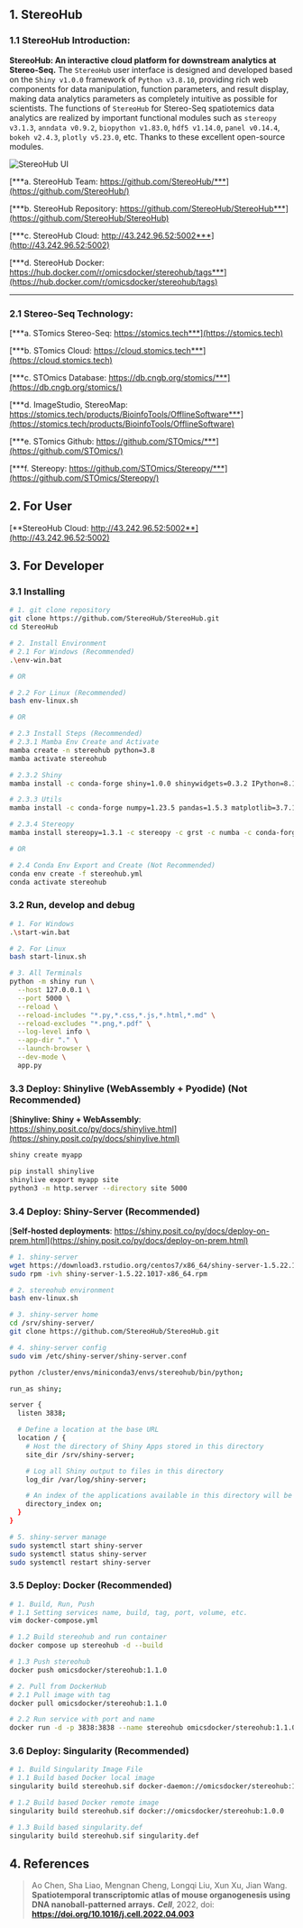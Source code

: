 ## 1. StereoHub

### 1.1 StereoHub Introduction:

**StereoHub: An interactive cloud platform for downstream analytics at Stereo-Seq.** The `StereoHub` user interface is designed and developed based on the `Shiny v1.0.0` framework of `Python v3.8.10`, providing rich web components for data manipulation, function parameters, and result display, making data analytics parameters as completely intuitive as possible for scientists. The functions of `StereoHub` for Stereo-Seq spatiotemics data analytics are realized by important functional modules such as `stereopy v3.1.3`, `anndata v0.9.2`, `biopython v1.83.0`, `hdf5 v1.14.0`, `panel v0.14.4`, `bokeh v2.4.3`, `plotly v5.23.0`, etc. Thanks to these excellent open-source modules.

![StereoHub UI](http://43.242.96.52:5002/image/StereoHub-UI.jpg)

[***a. StereoHub Team: https://github.com/StereoHub/***](https://github.com/StereoHub/)

[***b. StereoHub Repository: https://github.com/StereoHub/StereoHub***](https://github.com/StereoHub/StereoHub)

[***c. StereoHub Cloud: http://43.242.96.52:5002***](http://43.242.96.52:5002)

[***d. StereoHub Docker: https://hub.docker.com/r/omicsdocker/stereohub/tags***](https://hub.docker.com/r/omicsdocker/stereohub/tags)

---

### 2.1 Stereo-Seq Technology:

[***a. STomics Stereo-Seq: https://stomics.tech***](https://stomics.tech)

[***b. STomics Cloud: https://cloud.stomics.tech***](https://cloud.stomics.tech)

[***c. STOmics Database: https://db.cngb.org/stomics/***](https://db.cngb.org/stomics/)

[***d. ImageStudio, StereoMap: https://stomics.tech/products/BioinfoTools/OfflineSoftware***](https://stomics.tech/products/BioinfoTools/OfflineSoftware)

[***e. STomics Github: https://github.com/STOmics/***](https://github.com/STOmics/)

[***f. Stereopy: https://github.com/STOmics/Stereopy/***](https://github.com/STOmics/Stereopy/)

## 2. For User

[**StereoHub Cloud: http://43.242.96.52:5002**](http://43.242.96.52:5002)

## 3. For Developer

### 3.1 Installing

```bash
# 1. git clone repository
git clone https://github.com/StereoHub/StereoHub.git
cd StereoHub

# 2. Install Environment
# 2.1 For Windows (Recommended)
.\env-win.bat

# OR

# 2.2 For Linux (Recommended)
bash env-linux.sh

# OR

# 2.3 Install Steps (Recommended)
# 2.3.1 Mamba Env Create and Activate
mamba create -n stereohub python=3.8
mamba activate stereohub

# 2.3.2 Shiny
mamba install -c conda-forge shiny=1.0.0 shinywidgets=0.3.2 IPython=8.12.2 ipywidgets=8.1.3

# 2.3.3 Utils
mamba install -c conda-forge numpy=1.23.5 pandas=1.5.3 matplotlib=3.7.1 faicons=0.2.2

# 2.3.4 Stereopy
mamba install stereopy=1.3.1 -c stereopy -c grst -c numba -c conda-forge -c bioconda -c fastai -c defaults

# OR

# 2.4 Conda Env Export and Create (Not Recommended)
conda env create -f stereohub.yml
conda activate stereohub
```

### 3.2 Run, develop and debug

```bash
# 1. For Windows
.\start-win.bat

# 2. For Linux
bash start-linux.sh

# 3. All Terminals
python -m shiny run \
  --host 127.0.0.1 \
  --port 5000 \
  --reload \
  --reload-includes "*.py,*.css,*.js,*.html,*.md" \
  --reload-excludes "*.png,*.pdf" \
  --log-level info \
  --app-dir "." \
  --launch-browser \
  --dev-mode \
  app.py
```

### 3.3 Deploy: Shinylive (WebAssembly + Pyodide) (Not Recommended)
[**Shinylive: Shiny + WebAssembly**: https://shiny.posit.co/py/docs/shinylive.html](https://shiny.posit.co/py/docs/shinylive.html)

```bash
shiny create myapp

pip install shinylive
shinylive export myapp site
python3 -m http.server --directory site 5000
```

### 3.4 Deploy: Shiny-Server (Recommended)
[**Self-hosted deployments**: https://shiny.posit.co/py/docs/deploy-on-prem.html](https://shiny.posit.co/py/docs/deploy-on-prem.html)

```bash
# 1. shiny-server
wget https://download3.rstudio.org/centos7/x86_64/shiny-server-1.5.22.1017-x86_64.rpm
sudo rpm -ivh shiny-server-1.5.22.1017-x86_64.rpm

# 2. stereohub environment
bash env-linux.sh

# 3. shiny-server home
cd /srv/shiny-server/
git clone https://github.com/StereoHub/StereoHub.git

# 4. shiny-server config
sudo vim /etc/shiny-server/shiny-server.conf

python /cluster/envs/miniconda3/envs/stereohub/bin/python;

run_as shiny;

server {
  listen 3838;

  # Define a location at the base URL
  location / {
    # Host the directory of Shiny Apps stored in this directory
    site_dir /srv/shiny-server;

    # Log all Shiny output to files in this directory
    log_dir /var/log/shiny-server;

    # An index of the applications available in this directory will be shown.
    directory_index on;
  }
}

# 5. shiny-server manage
sudo systemctl start shiny-server
sudo systemctl status shiny-server
sudo systemctl restart shiny-server
```

### 3.5 Deploy: Docker (Recommended)

```bash
# 1. Build, Run, Push
# 1.1 Setting services name, build, tag, port, volume, etc.
vim docker-compose.yml

# 1.2 Build stereohub and run container
docker compose up stereohub -d --build

# 1.3 Push stereohub
docker push omicsdocker/stereohub:1.1.0

# 2. Pull from DockerHub
# 2.1 Pull image with tag
docker pull omicsdocker/stereohub:1.1.0

# 2.2 Run service with port and name
docker run -d -p 3838:3838 --name stereohub omicsdocker/stereohub:1.1.0
```

### 3.6 Deploy: Singularity (Recommended)

```bash
# 1. Build Singularity Image File
# 1.1 Build based Docker local image
singularity build stereohub.sif docker-daemon://omicsdocker/stereohub:1.1.0

# 1.2 Build based Docker remote image
singularity build stereohub.sif docker://omicsdocker/stereohub:1.0.0

# 1.3 Build based singularity.def
singularity build stereohub.sif singularity.def
```

## 4. References

> Ao Chen, Sha Liao, Mengnan Cheng, Longqi Liu, Xun Xu, Jian Wang. **Spatiotemporal transcriptomic atlas of mouse organogenesis using DNA nanoball-patterned arrays.** ***Cell***, 2022, doi: **https://doi.org/10.1016/j.cell.2022.04.003**
